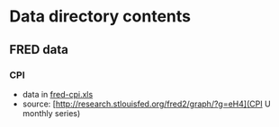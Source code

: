 
Data directory contents
=======================

FRED data
---------

### CPI
* data in [fred-cpi.xls](fred-cpi.xls)
* source: [http://research.stlouisfed.org/fred2/graph/?g=eH4](CPI U monthly series)





